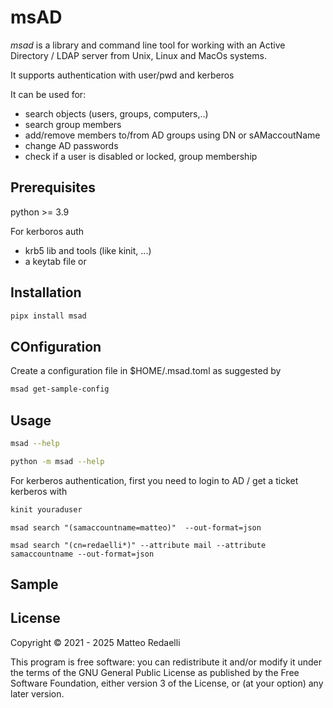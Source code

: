 # msAD

*msad* is a library and command line tool for working with an Active Directory / LDAP server from Unix, Linux and MacOs systems.

It supports authentication with user/pwd and kerberos

It can be used for:
- search objects (users, groups, computers,..)
- search group members
- add/remove members to/from AD groups using DN or sAMaccoutName
- change AD passwords
- check if a user is disabled or locked, group membership

## Prerequisites

python >= 3.9

For kerboros auth

  - krb5 lib and tools (like kinit, ...)
  - a keytab file or 
  
## Installation

```bash
pipx install msad
```

## COnfiguration

Create a configuration file in $HOME/.msad.toml as suggested by

```bash
msad get-sample-config
```


## Usage


```bash
msad --help

python -m msad --help

```


For kerberos authentication, first you need to login to AD / get a ticket kerberos with

```bash
kinit youraduser
```



```text
msad search "(samaccountname=matteo)"  --out-format=json

msad search "(cn=redaelli*)" --attribute mail --attribute samaccountname --out-format=json

```

## Sample



## License

Copyright © 2021 - 2025 Matteo Redaelli

This program is free software: you can redistribute it and/or modify
it under the terms of the GNU General Public License as published by
the Free Software Foundation, either version 3 of the License, or
(at your option) any later version.
